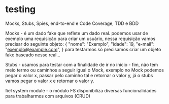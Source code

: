 # testing
Mocks, Stubs, Spies, end-to-end e Code Coverage, TDD e BDD

Mocks - é um dado fake que reflete um dado real. 
podemos usar de exemplo uma requisição para criar um usuário,
nessa requisição vamos precisar do seguinte objeto:
{
    "nome": "Exemplo",
    "idade": 19,
    "e-mail": "exemplo@example.com",
}
para testarmos só precisamos criar um objeto fake baseado nesse real... 

Stubs - usamos para testar com a finalidade de ir no inicio - fim, não tem meio termo ou caminhos a seguir igual o Mock, 
exemplo no Mock podemos pegar o valor x, passar pelo caminho tal e retornar o valor y, já o stubs vamos pegar o
valor x e retornar o valor y.

fiel system module - o módulo FS disponibiliza diversas funcionalidades para trabalharmos com arquivos (CRUD)
